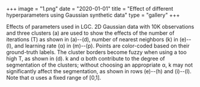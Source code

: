 +++
image = "1.png"
date = "2020-01-01"
title = "Effect of different hyperparameters using Gaussian synthetic data"
type = "gallery"
+++

Effects of parameters used in LGC. 2D Gaussian data with 10K observations and three clusters (a) are used to show the effects of the number of iterations (T) as shown in (a)--(d), number of nearest neighbors (k) in (e)--(l), and learning rate (&alpha;) in (m)--(p). Points are color-coded based on their ground-truth labels. The cluster borders become fuzzy when using a too high T, as shown in (d). k and &alpha; both contribute to the degree of segmentation of the clusters; without choosing an appropriate &alpha;, k may not significantly affect the segmentation, as shown in rows (e)--(h) and (i)--(l). Note that &alpha; uses a fixed range of [0,1].




<!-- blah blah blah //
[Palace of Culture and Science](https://en.wikipedia.org/w/index.php?title=Palace_of_Culture_and_Science&oldid=945815549) (Polish: Pałac Kultury i Nauki), is a notable high-rise building in central Warsaw, Poland. With a total height of 237 metres (778 ft) it is the tallest building in Poland, the 5th-tallest building in the European Union (including spire) and one of the tallest on the European continent.-->